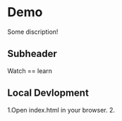 # Demo

Some discription!


## Subheader

Watch == learn

## Local Devlopment

1.Open index.html in your browser.
2.
